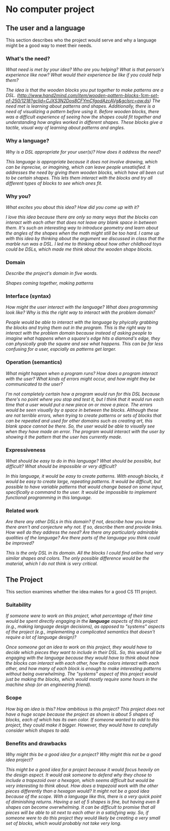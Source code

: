 # No computer project


## The user and a language
This section describes who the project would serve and why a language might be a
good way to meet their needs.


### What's the need?
_What need is met by your idea? Who are you helping? What is that person's
experience like now? What would their experience be like if you could help 
them?_

_The idea is that the wooden blocks you put together to make patterns are a
DSL. (http://www.hand2mind.com/item/wooden-pattern-blocks-1cm-set-of-250/1218?gclid=CJXS3N2Dos8CFYmCfgodAzcAVg&gclsrc=aw.ds)
The need met is learning about patterns and shapes. Additionally, there is
a need of visualizing a pattern before using it. Before wooden blocks, there
was a difficult experience of seeing how the shapes could fit together and
understanding how angles worked in different shapes. These blocks give a
tactile, visual way of learning about patterns and angles._

### Why a language?
_Why is a DSL appropriate for your user(s)? How does it address the need?_

_This language is appropriate because it does not involve drawing, which
can be inprecise, or imagining, which can leave people unsatisfied. It 
addresses the need by giving them wooden blocks, which have all been cut
to be certain shapes. This lets them interact with the blocks and try all
different types of blocks to see which ones fit._

### Why you?
_What excites you about this idea? How did you come up with it?_

_I love this idea because there are only so many ways that the
blocks can interact with each other that does not leave any blank space
in between them. It's such an interesting way to introduce geometry and
learn about the angles of the shapes when the math might still be too
hard. I came up with this idea by thinking about the argument we discussed
in class that the marble run was a DSL. I led me to thinking about how
other childhood toys could be DSLs, which made me think about the wooden
shape blocks._

### Domain
_Describe the project's domain in five words._

_Shapes coming together, making patterns_

### Interface (syntax)
_How might the user interact with the language? What does programming look 
like? Why is this the right way to interact with the problem domain?_ 

_People would be able to interact with the language by phyically grabbing
the blocks and trying them out in the program. This is the right way
to interact with the problem domain because instead of asking people to
imagine what happens when a square's edge hits a diamond's edge, they
can physically grab the square and see what happens. This can be far
less confusing for a user, espcially as patterns get larger._


### Operation (semantics)
_What might happen when a program runs? How does a program interact with the
user? What kinds of errors might occur, and how might they be communicated to
the user?_

_I'm not completely certain how a program would run for this DSL because there's
no point where you stop and test it, but I think that it would run each time that
a user would put a new piece on or move a piece. The errors would be seen visually
by a space in between the blocks. Although these are not terrible errors, when
trying to create patterns or sets of blocks that can be repeated and used for
other domains such as creating art, this blank space cannot be there. So, the 
user would be able to visually see when they have made an error. The program would
interact with the user by showing it the pattern that the user has currently made._


### Expressiveness
_What should be easy to do in this language? What should be possible, but
difficult? What should be impossible or very difficult?_

_In this language, it would be easy to create patterns. With enough blocks, it would
be easy to create large, repeating patterns. It would be difficult, but possible
to have variable patterns that would change based on some input, specifically
a command to the user. It would be impossible to implement functional programming
in this language._


### Related work
_Are there any other DSLs in this domain? If not, describe how you know there
aren't and conjecture why not. If so, describe them and provide links. How well 
do they address the need? Are there any particularly admirable qualities of the
language? Are there parts of the language you think could be improved?_

_This is the only DSL in its domain. All the blocks I could find online had very
similar shapes and colors. The only possible difference would be the material,
which I do not think is very critical._

## The Project
This section examines whether the idea makes for a good CS 111 project.


### Suitability
_If someone were to work on this project, what percentage of their time would be
spent directly engaging in the **language** aspects of this project (e.g.,
making language design decisions), as opposed to "systems" aspects of the
project (e.g., implementing a complicated semantics that doesn't require a lot
of language design)?_

_Once someone got an idea to work on this project, they would have to decide which
pieces they want to include in their DSL. So, this would all be engaging with the
language because they would have to think about how the blocks can interact with
each other, how the colors interact with each other, and how many of each block is
enough to make interesting patterns without being overwhelming. The "systems" aspect
of this project would just be making the blocks, which would mostly require some
hours in the machine shop (or an engineering friend)._

### Scope
_How big an idea is this? How ambitious is this project?_
_This project does not have a huge scope because the project as shown is about 5
shapes of blocks, each of which has its own color. If someone wanted to add
to this project, they could make it bigger. However, they would have to carefully
consider which shapes to add._

### Benefits and drawbacks
_Why might this be a good idea for a project? Why might this not be a good idea 
project?_

_This might be a good idea for a project because it would focus heavily on the 
design aspect. It would ask someone to defend why they chose to include a trapezoid
over a hexagon, which seems difficult but would be very interesting to think
about. How does a trapezoid work with the other pieces differently than a hexagon
would? It might not be a good idea because of the scope. With a language like this,
there is a very quick point of diminishing returns. Having a set of 5 shapes is fine,
but having even 8 shapes can become overwhelming. It can be difficult to promise that
all pieces will be able to sit next to each other in a satisfying way. So, if
someone were to do this project they would likely be creating a very small set of
blocks, which would probably not take very long._
